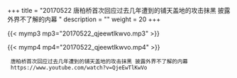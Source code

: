 +++
title = "20170522  唐柏桥首次回应过去几年遭到的铺天盖地的攻击抹黑 披露外界不了解的内幕 "
description = ""
weight = 20
+++

{{< mymp3 mp3="20170522_qjeewtlkwvo.mp3" >}}

{{< mymp4 mp4="20170522_qjeewtlkwvo.mp4" >}}

     
     唐柏桥首次回应过去几年遭到的铺天盖地的攻击抹黑 披露外界不了解的内幕 
     https://www.youtube.com/watch?v=QjeEwTlKwVo 
